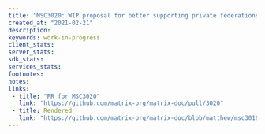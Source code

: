 ```yaml
---
title: "MSC3020: WIP proposal for better supporting private federations"
created_at: "2021-02-21"
description:
keywords: work-in-progress
client_stats:
server_stats:
sdk_stats:
services_stats:
footnotes:
notes:
links:
 - title: "PR for MSC3020"
   link: "https://github.com/matrix-org/matrix-doc/pull/3020"
 - title: Rendered
   link: "https://github.com/matrix-org/matrix-doc/blob/matthew/msc3018/proposals/3020-private-federations.md"
---
```

